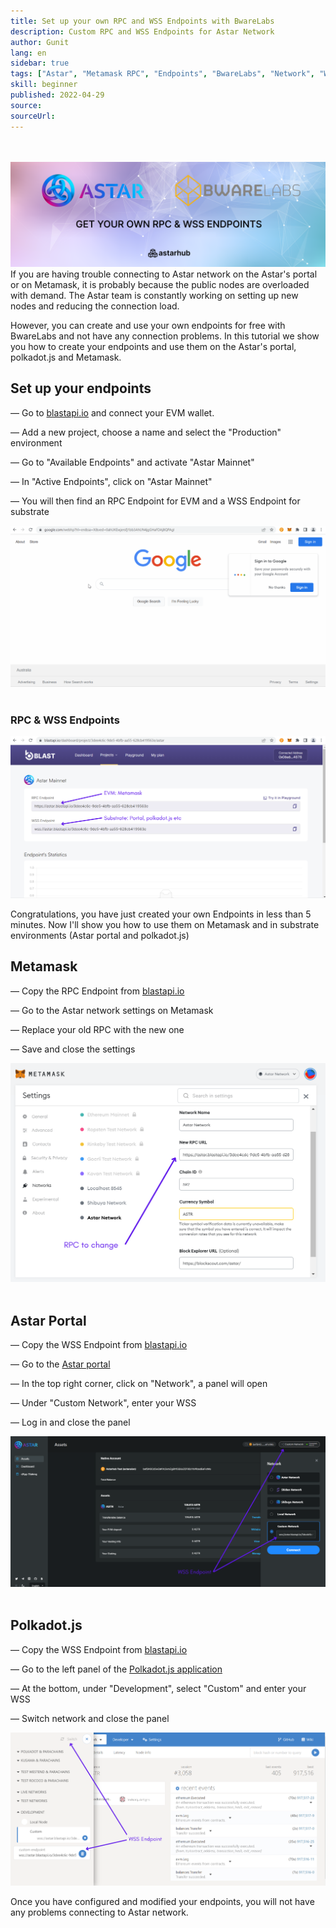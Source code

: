 ```yaml
---
title: Set up your own RPC and WSS Endpoints with BwareLabs
description: Custom RPC and WSS Endpoints for Astar Network
author: Gunit
lang: en
sidebar: true
tags: ["Astar", "Metamask RPC", "Endpoints", "BwareLabs", "Network", "WSS", "Metamask","Article"]
skill: beginner
published: 2022-04-29
source: 
sourceUrl: 
---
```

<br/> </br>
![](./Banner.png)
If you are having trouble connecting to Astar network on the Astar's portal or on Metamask, it is probably because the public nodes are overloaded with demand. The Astar team is constantly working on setting up new nodes and reducing the connection load.

However, you can create and use your own endpoints for free with BwareLabs and not have any connection problems. In this tutorial we show you how to create your endpoints and use them on the Astar's portal, polkadot.js and Metamask.

## Set up your endpoints

— Go to [blastapi.io](http://blastapi.io) and connect your EVM wallet.

— Add a new project, choose a name and select the "Production" environment

— Go to "Available Endpoints" and activate "Astar Mainnet"

— In "Active Endpoints", click on "Astar Mainnet"

— You will then find an RPC Endpoint for EVM and a WSS Endpoint for substrate

![](./Blastapi.gif)
<br/> </br>

### RPC & WSS Endpoints 
![](./Blastapi.png)

Congratulations, you have just created your own Endpoints in less than 5 minutes. Now I'll show you how to use them on Metamask and in substrate environments (Astar portal and polkadot.js)

## Metamask

— Copy the RPC Endpoint from [blastapi.io](http://blastapi.io)

— Go to the Astar network settings on Metamask

— Replace your old RPC with the new one

— Save and close the settings

![](./Metamask.png)
<br/> </br>

## Astar Portal

— Copy the WSS Endpoint from [blastapi.io](http://blastapi.io)

— Go to the [Astar portal](https://portal.astar.network/#/assets)

— In the top right corner, click on "Network", a panel will open

— Under "Custom Network", enter your WSS

— Log in and close the panel

![](./AstarPortal.png)
<br/> </br>

## Polkadot.js

— Copy the WSS Endpoint from [blastapi.io](http://blastapi.io)

— Go to the left panel of the [Polkadot.js application](https://polkadot.js.org/apps/#/explorer)

— At the bottom, under "Development", select "Custom" and enter your WSS

— Switch network and close the panel

![](./Polkadot.js.png)

Once you have configured and modified your endpoints, you will not have any problems connecting to Astar network.
